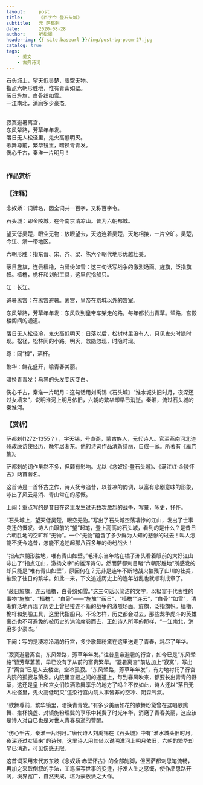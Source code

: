 ```yaml
---
layout:     post
title:      《百字令 登石头城》
subtitle:   元 萨都剌
date:       2020-08-28
author:     听松阁
header-img: {{ site.baseurl }}/img/post-bg-poem-27.jpg
catalog: true
tags:
    - 美文
    - 古典诗词
---
```


石头城上，望天低吴楚，眼空无物。<br>
指点六朝形胜地，惟有青山如壁。<br>
蔽日旌旗，白骨纷如雪。<br>
一江南北，消磨多少豪杰。<br><br>

寂寞避暑离宫，<br>
东风辇路，芳草年年发。<br>
落日无人松径里，鬼火高低明灭。<br>
歌舞尊前，繁华镜里，暗换青青发。<br>
伤心千古，秦淮一片明月！<br><br>



### 作品赏析
### 【注释】

念奴娇：词牌名，因全词共一百字，又称百字令。

石头城：即金陵城，在今南京清凉山。昔为六朝都城。

望天低吴楚，眼空无物：放眼望去，天边连着吴楚，天地相接，一片空旷。吴楚，今江、浙一带地区。

六朝形胜：指东晋、宋、齐、梁、陈六个朝代地形优越壮美。

蔽日旌旗，连云樯橹，白骨纷如雪：这三句话写战争的激烈场面。旌旗，泛指旗帜。樯橹，桅杆和划船工具，这里代指船只。

江：长江。

避暑离宫：在离宫避暑。离宫，皇帝在京城以外的宫室。

东风辇路，芳草年年发：东风吹到皇帝车架走的路，每年都长出青草。辇路，宫殿楼阁间的通道。

落日无人松径冷，鬼火高低明灭：日落以后，松树林里没有人，只见鬼火时隐时现。松径，松林间的小路。明灭，忽隐忽现，时隐时现。

尊：同“樽”，酒杯。

繁华：鲜花盛开，喻青春美丽。

暗换青青发：乌黑的头发变灰变白。

伤心千古，秦淮一片明月：这句话用刘禹锡《石头城》“淮水城头旧时月，夜深还过女墙来”，说明淮河上明月依旧，六朝的繁华却早已消逝。秦淮，流过石头城的秦淮河。


### 【赏析】

萨都剌(1272-1355？) ，字天锡，号直斋，蒙古族人，元代诗人。官至燕南河北道州政廉访使经历，晚年居浙东。他的诗词作品清新绮丽，自成一家。所著有《雁门集》。

萨都剌的词作虽然不多，但颇有影响。尤以《念奴娇·登石头城》、《满江红·金陵怀古》两首著名。

这首诗是一首怀古之作，诗人抚今追昔，以苍凉的韵调，以富有悲剧意味的形象，咏出了风云易消、青山常在的感慨。

上阙：重点写的是昔日在这里发生过无数次激烈的战争，写景，咏史，抒怀。

“石头城上，望天低吴楚，眼空无物。”写出了石头城空荡凄惨的江山，发出了世事变迁的慨叹。诗人由眼前的“望”起笔，登上高高的石头城，看到的是什么？是昔日六朝胜地的空旷和“无物”。一个“无物”蕴含了多少鲜为人知的悲惨的过去！叫人怎能不抚今追昔，怎能不追述起那八百多年的纷纷战火！

“指点六朝形胜地，唯有青山如壁。”毛泽东当年站在橘子洲头看着眼前的大好江山咏出了“指点江山，激扬文字”的雄浑诗句，然而萨都剌目睹“六朝形胜地”所感发的却只能是“唯有青山如壁”，原因何在？无非是连年不断地战火摧残了山川的壮美，摧毁了往日的繁华。如此一来，下文追述历史上的连年战乱也就顺利成章了。

“蔽日旌旗，连云樯橹，白骨纷如雪。”这三句话以简洁的文字，以极富于代表性的事物“旌旗”、“樯橹”、“白骨”——“旌旗”“蔽日”，“樯橹”“连云”，“白骨”“如雪”，清晰鲜活地再现了历史上曾经接连不断的战争的激烈场面。旌旗，泛指旗帜。樯橹，桅杆和划船工具，这里代指船只。不论怎样，历史都会过去，那些龙争虎斗的英雄豪杰也不可避免的被历史的洪流席卷而去，正如诗人所写的那样，“一江南北，消磨多少豪杰。”

下阙：写的是凄凉冷清的行宫，多少歌舞粉黛在这里送走了青春，耗尽了年华。

“寂寞避暑离宫，东风辇路，芳草年年发。”往昔皇帝避暑的行宫，如今已是“东风辇路”皆芳草萋萋，早已没有了从前的富贵繁华。“避暑离宫”前边加上“寂寞”，写出了“离宫”已是人去楼空，空冷孤寂。“东风辇路，芳草年年发”，有力地衬托了行宫内院的孤寂与萧条。内院里宫殿之间的通道上，每到春风吹来，都要长出青青的野草，这还是皇上和宫女们饮酒歌舞享乐的地方了吗？不仅如此，诗人还以“落日无人松径里，鬼火高低明灭”渲染行宫内院人事皆非的空冷、阴森气氛。

“歌舞尊前，繁华镜里，暗换青青发。”有多少美丽如花的歌舞粉黛曾在这唱歌跳舞、推杯换盏、对镜施粉理鬓的享乐中耗费了时光年华，消磨了青春美丽，这应该是诗人对自已也是对世人青春易逝的警醒。

“伤心千古，秦淮一片明月。”唐代诗人刘禹锡在《石头城》中有“淮水城头旧时月，夜深还过女墙来”的诗句，这里诗人用其借以说明淮河上明月依旧，六朝的繁华却早已消逝，可见伤感无限。

这首词采用宋代苏东坡《念奴娇·赤壁怀古》的全部韵脚，但因萨都剌思笔流畅，再加之采取倒叙的手法，工笔描写世事的变迁，抒发人生之感慨，使作品思路开阔，境界宽广，自然天成，堪为豪放派之大作。

